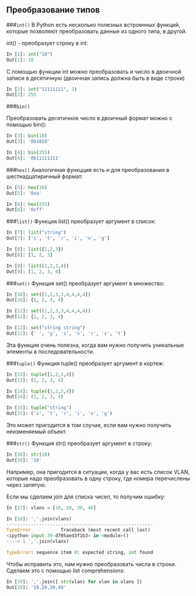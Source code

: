 ## Преобразование типов

###```int()```
В Python есть несколько полезных встроенных функций, которые позволяют преобразовать данные из одного типа, в другой.

int() - преобразует строку в int:
```python
In [1]: int("10")
Out[1]: 10
```

С помощью функции int можно преобразовать и число в двоичной записи в десятичную (двоичная запись должна быть в виде строки) 
```python
In [2]: int("11111111", 2)
Out[2]: 255
```

###```bin()```

Преобразовать десятичное число в двоичный формат можно с помощью bin():
```python
In [3]: bin(10)
Out[3]: '0b1010'

In [4]: bin(255)
Out[4]: '0b11111111'
```

###```hex()```
Аналогичная функцция есть и для преобразования в шестнадцатиричный формат:
```python
In [5]: hex(10)
Out[5]: '0xa'

In [6]: hex(255)
Out[6]: '0xff'
```


###```list()```
Функция list() преобразует аргумент в список: 
```python
In [7]: list("string")
Out[7]: ['s', 't', 'r', 'i', 'n', 'g']

In [8]: list({1,2,3})
Out[8]: [1, 2, 3]

In [9]: list((1,2,3,4))
Out[9]: [1, 2, 3, 4]
```

###```set()```
Функция set() преобразует аргумент в множество: 
```python
In [10]: set([1,2,3,3,4,4,4,4])
Out[10]: {1, 2, 3, 4}

In [11]: set((1,2,3,3,4,4,4,4))
Out[11]: {1, 2, 3, 4}

In [12]: set("string string")
Out[12]: {' ', 'g', 'i', 'n', 'r', 's', 't'}
```

Эта функция очень полезна, когда вам нужно получить уникальные элементы в последовательности.

###```tuple()```
Функция tuple() преобразует аргумент в кортеж: 
```python
In [13]: tuple([1,2,3,4])
Out[13]: (1, 2, 3, 4)

In [14]: tuple({1,2,3,4})
Out[14]: (1, 2, 3, 4)

In [15]: tuple("string")
Out[15]: ('s', 't', 'r', 'i', 'n', 'g')
```

Это может пригодится в том случае, если вам нужно получить неизменяемый объект.

###```str()```
Функция str() преобразует аргумент в строку: 
```python
In [16]: str(10)
Out[16]: '10'
```

Например, она пригодится в ситуации, когда у вас есть список VLAN, которые надо преобразовать в одну строку, где номера перечислены через запятую.

Если мы сделаем join для списка чисел, то получим ошибку:
```python
In [17]: vlans = [10, 20, 30, 40]

In [18]: ','.join(vlans)
------------------------------------------------------
TypeError           Traceback (most recent call last)
<ipython-input-39-d705aed3f1b3> in <module>()
----> 1 ','.join(vlans)

TypeError: sequence item 0: expected string, int found
```

Чтобы исправить это, нам нужно преобразовать числа в строки. Сделаем это с помощью list comprehensions:
```python
In [19]: ','.join([ str(vlan) for vlan in vlans ])
Out[19]: '10,20,30,40'
```